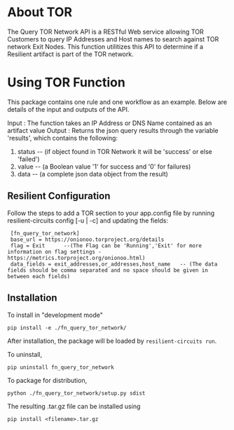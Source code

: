 # About TOR  
 
The Query TOR Network API is a RESTful Web service allowing TOR Customers to query IP Addresses and Host names to search against TOR network Exit Nodes. This function utilitizes this API to determine if a Resilient artifact is part of the TOR network.

# Using TOR Function
This package contains one rule and one workflow as an example.
Below are details of the input and outputs of the API.

Input : The function takes an IP Address or DNS Name contained as an artifact value
Output : Returns the json query results through the variable 'results', which contains the following:

1. status -- (if object found in TOR Network it will be 'success' or else 'failed')
2. value  -- (a Boolean value '1' for success and '0' for failures)
3. data   -- (a complete json data object from the result)
      
## Resilient Configuration

Follow the steps to add a TOR section to your app.config file by running resilient-circuits config [-u | -c] and updating the fields:

     [fn_query_tor_network]
     base_url = https://onionoo.torproject.org/details
     flag = Exit      --(The Flag can be 'Running','Exit' for more information on flag settings - https://metrics.torproject.org/onionoo.html)
     data_fields = exit_addresses,or_addresses,host_name   -- (The data fields should be comma separated and no space should be given in between each fields)
  
## Installation

To install in "development mode"

    pip install -e ./fn_query_tor_network/

After installation, the package will be loaded by `resilient-circuits run`.


To uninstall,

    pip uninstall fn_query_tor_network


To package for distribution,

    python ./fn_query_tor_network/setup.py sdist

The resulting .tar.gz file can be installed using

    pip install <filename>.tar.gz
